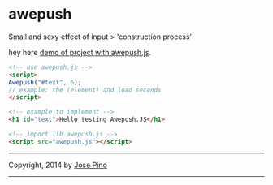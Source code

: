 awepush
=======

Small and sexy effect of input > 'construction process'

hey here [demo of project with awepush.js](http://jofpin.github.io/amposh/). 

```html
<!-- use awepush.js -->
<script>
Awepush("#text", 6);
// example: the (element) and load seconds
</script>
```

```html
<!-- example to implement -->
<h1 id="text">Hello testing Awepush.JS</h1>

<!-- import lib awepush.js -->
<script src="awepush.js"></script>
```
-------------

Copyright, 2014 by [Jose Pino](http://twitter.com/jofpin)

-------------
